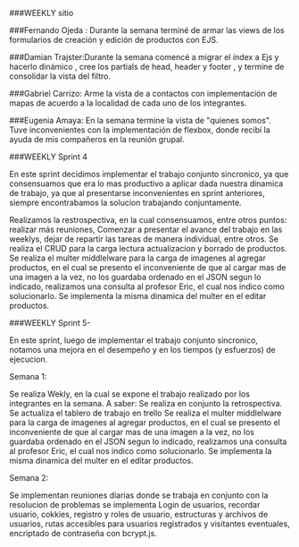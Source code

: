 
###WEEKLY sitio

###Fernando Ojeda : Durante la semana terminé de armar las views de los formularios de creación y edición de productos con EJS.

###Damian Trajster:Durante la semana comencé a migrar el índex a Ejs y hacerlo dinámico , cree los partials de head, header y footer , y termine de consolidar la vista del filtro.

###Gabriel Carrizo: Arme la vista de a contactos con implementación de mapas de acuerdo a la localidad de cada uno de los integrantes.

###Eugenia Amaya: En la semana termine la vista de "quienes somos". Tuve inconvenientes con la implementación de flexbox, donde recibí la ayuda de mis compañeros en la reunión grupal.


###WEEKLY Sprint 4


En este sprint decidimos implementar el trabajo conjunto sincronico, ya que consensuamos que era lo mas productivo a aplicar dada nuestra dinamica de trabajo, ya que al presentarse inconvenientes en sprint anteriores, siempre encontrabamos la solucion trabajando conjuntamente.

Realizamos la restrospectiva, en la cual consensuamos, entre otros puntos: realizar más reuniones, Comenzar a presentar el avance del trabajo en las weeklys, dejar de repartir las tareas de manera individual, entre otros.
Se realiza el CRUD para la carga lectura actualizacion y borrado de productos.
Se realiza el multer middlelware para la carga de imagenes al agregar productos, en el cual se presento el inconveniente de que al cargar mas de una imagen a la vez, no los guardaba ordenado en el JSON segun lo indicado, realizamos una consulta al profesor Eric, el cual nos indico como solucionarlo.
Se implementa la misma dinamica del multer en el editar productos.



###WEEKLY Sprint 5- 


En este sprint, luego de implementar el trabajo conjunto sincronico, notamos una mejora en el desempeño y en los tiempos (y esfuerzos) de ejecucion. 

Semana 1:

Se realiza Wekly, en la cual se expone el trabajo realizado por los integrantes en la semana.
A saber:
Se realiza en conjunto la retrospectiva.
Se actualiza el tablero de trabajo en trello
Se realiza el multer middlelware para la carga de imagenes al agregar productos, en el cual se presento el inconveniente de que al cargar mas de una imagen a la vez, no los guardaba ordenado en el JSON segun lo indicado, realizamos una consulta al profesor Eric, el cual nos indico como solucionarlo.
Se implementa la misma dinamica del multer en el editar productos.

Semana 2:

Se implementan reuniones diarias donde se trabaja en conjunto con la resolucion de problemas
se implementa Login de usuarios, recordar usuario, cokkies, registro y roles de usuario, estructuras y archivos de usuarios, rutas accesibles para usuarios registrados y visitantes eventuales,
encriptado de contraseña con bcrypt.js.
